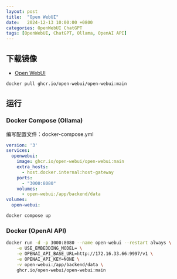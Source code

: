 ```yaml
---
layout: post
title:  "Open WebUI"
date:   2024-12-13 10:00:00 +0800
categories: OpenWebUI ChatGPT
tags: [OpenWebUI, ChatGPT, Ollama, OpenAI API]
---
```


## 下载镜像

- [Open WebUI](https://github.com/open-webui/open-webui)

```bash
docker pull ghcr.io/open-webui/open-webui:main
```

## 运行

### Docker Compose (Ollama)

编写配置文件：docker-compose.yml

```yaml
version: '3'
services:
  openwebui:
    image: ghcr.io/open-webui/open-webui:main
    extra_hosts:
      - host.docker.internal:host-gateway    
    ports:
      - "3000:8080"
    volumes:
      - open-webui:/app/backend/data
volumes:
  open-webui:
```

```bash
docker compose up
```

### Docker (OpenAI API)

```bash
docker run -d -p 3000:8080 --name open-webui --restart always \
    -e USE_EMBEDDING_MODEL= \
    -e OPENAI_API_BASE_URL=http://172.16.33.66:9997/v1 \
    -e OPENAI_API_KEY=NONE \
    -v open-webui:/app/backend/data \
    ghcr.io/open-webui/open-webui:main
```
